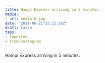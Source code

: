 ```yaml
---
title: Hampi Express arriving in 5 minutes.
media:
- url: media-0.jpg
date: "2011-08-21T15:22:28Z"
draft: false
tags:
- imported
- from-instagram
---
```

Hampi Express arriving in 5 minutes.
